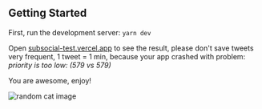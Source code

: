 
## Getting Started

First, run the development server:
`yarn dev`

Open [subsocial-test.vercel.app](https://subsocial-test.vercel.app/) to see the result, please don't save tweets very frequent, 1 tweet = 1 min, because your app crashed with problem: *priority is too low: (579 vs 579)*

You are awesome, enjoy!

![random cat image](https://cataas.com/cat?width=200)
